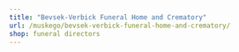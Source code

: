 ```yaml
---
title: "Bevsek-Verbick Funeral Home and Crematory"
url: /muskego/bevsek-verbick-funeral-home-and-crematory/
shop: funeral directors
---
```

